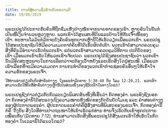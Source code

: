 ```yaml
---
title: ການຕໍ່ສູ້ຄວາມຊົ່ວຮ້າຍດ້ວຍຄວາມດີ
date: 19/08/2019
---
```


ພຣະເຢຊູໄດ້ປະກາດກັບຄົນທີ່ຖືກຂົ່ມເຫັງຢ່າງໜັກຈາກນາຍທາດຂອງເຂົາ. ຫຼາຍຄົນໃນນັ້ນກໍ່ເປັນໜີ້ເງິນຈຳນວນຫຼວງຫຼາຍ. ພວກເຂົາໄດ້ສູນເສຍທີ່ດິນແລະບ້ານໃຫ້ກັບເຈົ້າໜີ້ຂອງເຂົາ. ທະຫານໂລມັນກໍມັກຈະບັງຄັບຄົນທຸກຍາກເຫຼົ່ານີ້ໃຫ້ເຮັດວຽກເພື່ອພວກເຂົາ. ພຣະເຢຊູໄດ້ສອນປະຊາຊົນໃຫ້ມີຄວາມເມດຕາຕໍ່ຄົນທີ່ໄດ້ເຮັດຜິດຕໍ່ເຂົາ. ພວກເຮົາບໍ່ສາມາດຄວບຄຸມສິ່ງທີ່ຄົນມີອຳນາດເຮັດຕໍ່ພວກເຮົາ. ແຕ່ພວກເຮົາສາມາດຄວບຄຸມວິທີການ ປະຕິບັດຂອງເຮົາ ເມື່ອພວກເຂົາເຮັດໃຫ້ພວກເຮົາເຈັບປວດ. ພຣະເຢຊູໄດ້ຊົງສອນປະຊາຊົນວ່າ ພວກເຂົານັ້ນມີອິດສະຫຼະພາບໃນການເລືອກວ່າຈະຕ້ອງເວົ້າຫຍັງແລະເຮັດສິ່ງໃດຢູ່ສະເໝີ. ເມື່ອພວກເຂົາເລືອກທີ່ຈະມີຄວາມເມດຕາ ການກະທຳດີຂອງພວກເຂົາກໍຈະຊ່ອຍຄົນອື່ນໆໃຫ້ເຂົ້າໃຈຄວາມຮັກຂອງພຣະເຈົ້າ.

`ໃຫ້ທ່ານອ່ານກ່ຽວກັບກົດສຳຄັນຕ່າງໆ ໃນພຣະທຳມັດທາຍ 5:38-48 ກັບ ໂລມ 12:20,21. ພວກເຮົາສາມາດເຮັດໃຫ້ກົດທີ່ສຳຄັນຕ່າງໆເຫຼົ່ານີ້ເປັນສ່ວນໜຶ່ງຂອງຊີວິດເຮົາໃນທາງໃດແດ່?`

ພຣະເຢຊູຊົງກ່າວກ່ຽວກັບກົດລະບຽບພິເສດອັນໜຶ່ງທີ່ເອີ້ນວ່າ ກົດທອງຄຳ. ພຣະອົງຊົງບອກວ່າ ກົດທອງຄຳນີ້ໄດ້ສະແດງເຖິງຄວາມໝາຍທັງໝົດຂອງກົດບັນຍັດໂມເຊ ແລະ ຄຳສອນຕ່າງໆຂອງຜູ້ປະກາດພຣະຄຳ. ຜູ້ປະກາດພຣະຄຳກໍຄືຜູ້ສົ່ງສານທີ່ພິເສດຂອງພຣະເຈົ້າ. ກົດທອງຄຳນີ້ກໍ່ຄື ‘ດັ່ງນັ້ນ ສິ່ງໃດທີ່ທ່ານປາດຖະໜາໃຫ້ເຂົາເຮັດແກ່ທ່ານ ທ່ານຈຶ່ງເຮັດກັບເຂົາທຸກປະການເໝືອນກັນ’(ມັດທາຍ 7:12). ທ່ານສາມາດເຮັດສິ່ງທີ່ພຣະເຢຊູໄດ້ສັ່ງພວກເຮົາໃຫ້ເຮັດໃນກົດທອງຄຳ ໃນເວລານີ້ໄດ້ແນວໃດແດ່?